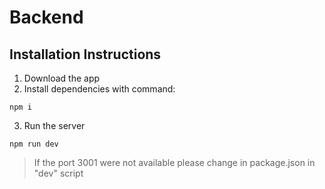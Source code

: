 # Backend

## Installation Instructions

1. Download the app
2. Install dependencies with command:

```
npm i
```

3. Run the server

```
npm run dev
```

> If the port 3001 were not available please change in package.json in "dev" script
